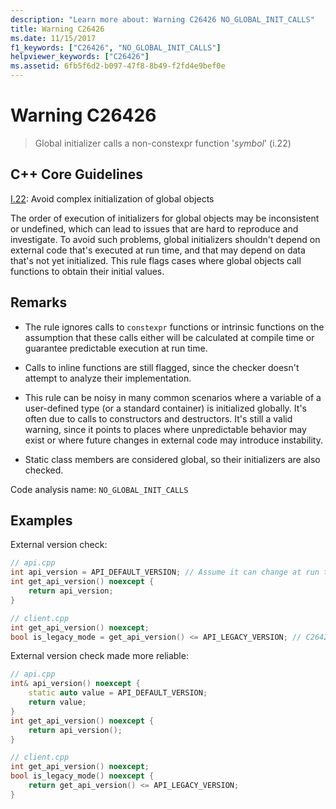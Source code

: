 ```yaml
---
description: "Learn more about: Warning C26426 NO_GLOBAL_INIT_CALLS"
title: Warning C26426
ms.date: 11/15/2017
f1_keywords: ["C26426", "NO_GLOBAL_INIT_CALLS"]
helpviewer_keywords: ["C26426"]
ms.assetid: 6fb5f6d2-b097-47f8-8b49-f2fd4e9bef0e
---
```

# Warning C26426

> Global initializer calls a non-constexpr function '*symbol*' (i.22)

## C++ Core Guidelines

[I.22](https://github.com/isocpp/CppCoreGuidelines/blob/master/CppCoreGuidelines.md#i22-avoid-complex-initialization-of-global-objects): Avoid complex initialization of global objects

The order of execution of initializers for global objects may be inconsistent or undefined, which can lead to issues that are hard to reproduce and investigate. To avoid such problems, global initializers shouldn't depend on external code that's executed at run time, and that may depend on data that's not yet initialized. This rule flags cases where global objects call functions to obtain their initial values.

## Remarks

- The rule ignores calls to `constexpr` functions or intrinsic functions on the assumption that these calls either will be calculated at compile time or guarantee predictable execution at run time.

- Calls to inline functions are still flagged, since the checker doesn't attempt to analyze their implementation.

- This rule can be noisy in many common scenarios where a variable of a user-defined type (or a standard container) is initialized globally. It's often due to calls to constructors and destructors. It's still a valid warning, since it points to places where unpredictable behavior may exist or where future changes in external code may introduce instability.

- Static class members are considered global, so their initializers are also checked.

Code analysis name: `NO_GLOBAL_INIT_CALLS`

## Examples

External version check:

```cpp
// api.cpp
int api_version = API_DEFAULT_VERSION; // Assume it can change at run time, hence non-const.
int get_api_version() noexcept {
    return api_version;
}

// client.cpp
int get_api_version() noexcept;
bool is_legacy_mode = get_api_version() <= API_LEGACY_VERSION; // C26426, also stale value
```

External version check made more reliable:

```cpp
// api.cpp
int& api_version() noexcept {
    static auto value = API_DEFAULT_VERSION;
    return value;
}
int get_api_version() noexcept {
    return api_version();
}

// client.cpp
int get_api_version() noexcept;
bool is_legacy_mode() noexcept {
    return get_api_version() <= API_LEGACY_VERSION;
}
```
